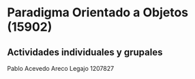 # Paradigma Orientado a Objetos (15902)

## Actividades individuales y grupales

Pablo Acevedo Areco 
Legajo 1207827
